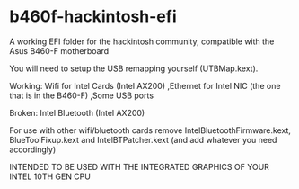 # b460f-hackintosh-efi
A working EFI folder for the hackintosh community, compatible with the Asus B460-F motherboard

You will need to setup the USB remapping yourself (UTBMap.kext).

Working:
Wifi for Intel Cards (Intel AX200)
,Ethernet for Intel NIC (the one that is in the B460-F)
,Some USB ports

Broken: Intel Bluetooth (Intel AX200)

For use with other wifi/bluetooth cards remove IntelBluetoothFirmware.kext, BlueToolFixup.kext and IntelBTPatcher.kext
(and add whatever you need accordingly)

INTENDED TO BE USED WITH THE INTEGRATED GRAPHICS OF YOUR INTEL 10TH GEN CPU
